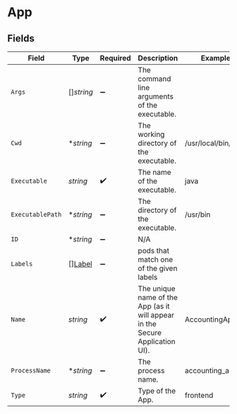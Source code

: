 # App


## Fields

| Field                                                                        | Type                                                                         | Required                                                                     | Description                                                                  | Example                                                                      |
| ---------------------------------------------------------------------------- | ---------------------------------------------------------------------------- | ---------------------------------------------------------------------------- | ---------------------------------------------------------------------------- | ---------------------------------------------------------------------------- |
| `Args`                                                                       | []*string*                                                                   | :heavy_minus_sign:                                                           | The command line arguments of the executable.                                |                                                                              |
| `Cwd`                                                                        | **string*                                                                    | :heavy_minus_sign:                                                           | The working directory of the executable.                                     | /usr/local/bin/corp                                                          |
| `Executable`                                                                 | *string*                                                                     | :heavy_check_mark:                                                           | The name of the executable.                                                  | java                                                                         |
| `ExecutablePath`                                                             | **string*                                                                    | :heavy_minus_sign:                                                           | The directory of the executable.                                             | /usr/bin                                                                     |
| `ID`                                                                         | **string*                                                                    | :heavy_minus_sign:                                                           | N/A                                                                          |                                                                              |
| `Labels`                                                                     | [][Label](../../models/shared/label.md)                                      | :heavy_minus_sign:                                                           | pods that match one of the given labels                                      |                                                                              |
| `Name`                                                                       | *string*                                                                     | :heavy_check_mark:                                                           | The unique name of the App (as it will appear in the Secure Application UI). | AccountingApp                                                                |
| `ProcessName`                                                                | **string*                                                                    | :heavy_minus_sign:                                                           | The process name.                                                            | accounting_app                                                               |
| `Type`                                                                       | *string*                                                                     | :heavy_check_mark:                                                           | Type of the App.                                                             | frontend                                                                     |
